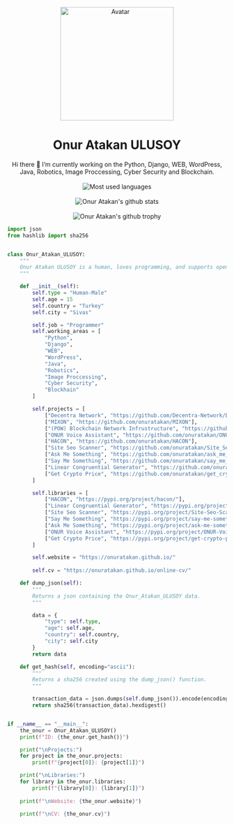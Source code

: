 
<p align="center">
  <a href="https://github.com/onuratakan">
    <img src="https://avatars.githubusercontent.com/u/41792982?v=4" alt="Avatar" width="260" height="260">
  </a>

  <h1 align="center">Onur Atakan ULUSOY</h1>

  <p align="center">
    Hi there 👋 I’m currently working on the Python, Django, WEB, WordPress, Java, Robotics, Image Proccessing, Cyber Security and Blockchain.
    <br />
    <br />

  <img src="https://github-readme-stats.vercel.app/api/top-langs/?username=onuratakan&theme=blue-green&layout=compact)](https://github.com/anuraghazra/github-readme-stats" alt="Most used languages">
  <br />
  <br />
  <img src="https://github-readme-stats.vercel.app/api?username=onuratakan&theme=blue-green&show_icons=true)](https://github.com/anuraghazra/github-readme-stats" alt="Onur Atakan's github stats">

  <br />
  <br />
  
  <img src="https://github-profile-trophy.vercel.app/?username=onuratakan&row=1&no-bg=true)](https://github.com/ryo-ma/github-profile-trophy" alt="Onur Atakan's github trophy">
  
  </p>
</p>

```python
import json
from hashlib import sha256


class Onur_Atakan_ULUSOY:
    """
    Onur Atakan ULUSOY is a human, loves programming, and supports open source projects.
    """

    def __init__(self):
        self.type = "Human-Male"
        self.age = 15
        self.country = "Turkey"
        self.city = "Sivas"

        self.job = "Programmer"
        self.working_areas = [
            "Python",
            "Django",
            "WEB",
            "WordPress",
            "Java",
            "Robotics",
            "Image Proccessing",
            "Cyber Security",
            "Blockhain"
        ]

        self.projects = [
            ["Decentra Network", "https://github.com/Decentra-Network/Decentra-Network"],
            ["MIXON", "https://github.com/onuratakan/MIXON"],
            ["(POW) Blockchain Network Infrustructure", "https://github.com/onuratakan/POW-Blockchain-Network-Infrustructure"],
            ["ONUR Voice Assistant", "https://github.com/onuratakan/ONUR_Voice_Assistant"],
            ["HACON", "https://github.com/onuratakan/HACON"],
            ["Site Seo Scanner", "https://github.com/onuratakan/Site_Seo_Scanner"],
            ["Ask Me Something", "https://github.com/onuratakan/ask_me_something"],
            ["Say Me Something", "https://github.com/onuratakan/say_me_something"],
            ["Linear Congruential Generator", "https://github.com/onuratakan/Linear_Congruential_Generator"],
            ["Get Crypto Price", "https://github.com/onuratakan/get_crypto_price"],
        ]

        self.libraries = [
            ["HACON", "https://pypi.org/project/hacon/"],
            ["Linear Congruential Generator", "https://pypi.org/project/Linear-Congruential-Generator/"],
            ["Site Seo Scanner", "https://pypi.org/project/Site-Seo-Scanner/"],
            ["Say Me Something", "https://pypi.org/project/say-me-something/"],
            ["Ask Me Something", "https://pypi.org/project/ask-me-something/"],
            ["ONUR Voice Assistant", "https://pypi.org/project/ONUR-Voice-Assistant/"],
            ["Get Crypto Price", "https://pypi.org/project/get-crypto-price/"],
        ]

        self.website = "https://onuratakan.github.io/"
        
        self.cv = "https://onuratakan.github.io/online-cv/"

    def dump_json(self):
        """
        Returns a json containing the Onur_Atakan_ULUSOY data.
        """

        data = {
            "type": self.type,
            "age": self.age,
            "country": self.country,
            "city": self.city
        }
        return data

    def get_hash(self, encoding="ascii"):
        """
        Returns a sha256 created using the dump_json() function.
        """

        transaction_data = json.dumps(self.dump_json()).encode(encoding)
        return sha256(transaction_data).hexdigest()


if __name__ == "__main__":
    the_onur = Onur_Atakan_ULUSOY()
    print(f"ID: {the_onur.get_hash()}")

    print("\nProjects:")
    for project in the_onur.projects:
        print(f"{project[0]}: {project[1]}")

    print("\nLibraries:")
    for library in the_onur.libraries:
        print(f"{library[0]}: {library[1]}") 
    
    print(f"\nWebsite: {the_onur.website}")
    
    print(f"\nCV: {the_onur.cv}")

```
